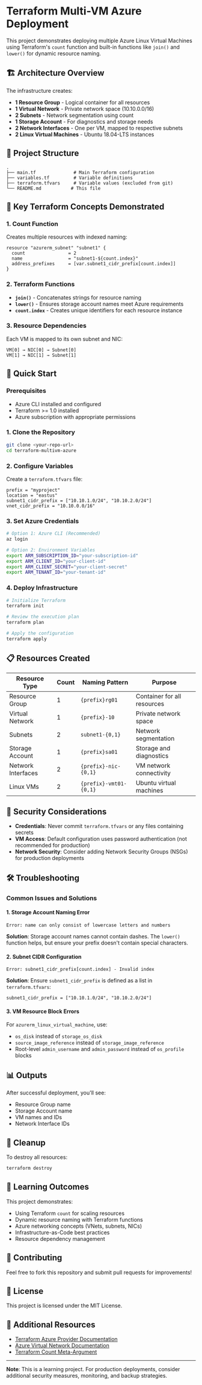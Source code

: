# Terraform Multi-VM Azure Deployment

This project demonstrates deploying multiple Azure Linux Virtual Machines using Terraform's `count` function and built-in functions like `join()` and `lower()` for dynamic resource naming.

## 🏗️ Architecture Overview

The infrastructure creates:
- **1 Resource Group** - Logical container for all resources
- **1 Virtual Network** - Private network space (10.10.0.0/16)
- **2 Subnets** - Network segmentation using count
- **1 Storage Account** - For diagnostics and storage needs
- **2 Network Interfaces** - One per VM, mapped to respective subnets
- **2 Linux Virtual Machines** - Ubuntu 18.04-LTS instances

## 📁 Project Structure

```
.
├── main.tf              # Main Terraform configuration
├── variables.tf         # Variable definitions
├── terraform.tfvars     # Variable values (excluded from git)
└── README.md           # This file
```

## 🔧 Key Terraform Concepts Demonstrated

### 1. Count Function
Creates multiple resources with indexed naming:
```hcl
resource "azurerm_subnet" "subnet1" {
  count                = 2
  name                 = "subnet1-${count.index}"
  address_prefixes     = [var.subnet1_cidr_prefix[count.index]]
}
```

### 2. Terraform Functions
- **`join()`** - Concatenates strings for resource naming
- **`lower()`** - Ensures storage account names meet Azure requirements
- **`count.index`** - Creates unique identifiers for each resource instance

### 3. Resource Dependencies
Each VM is mapped to its own subnet and NIC:
```
VM[0] → NIC[0] → Subnet[0]
VM[1] → NIC[1] → Subnet[1]
```

## 🚀 Quick Start

### Prerequisites
- Azure CLI installed and configured
- Terraform >= 1.0 installed
- Azure subscription with appropriate permissions

### 1. Clone the Repository
```bash
git clone <your-repo-url>
cd terraform-multivm-azure
```

### 2. Configure Variables
Create a `terraform.tfvars` file:
```hcl
prefix = "myproject"
location = "eastus"
subnet1_cidr_prefix = ["10.10.1.0/24", "10.10.2.0/24"]
vnet_cidr_prefix = "10.10.0.0/16"
```

### 3. Set Azure Credentials
```bash
# Option 1: Azure CLI (Recommended)
az login

# Option 2: Environment Variables
export ARM_SUBSCRIPTION_ID="your-subscription-id"
export ARM_CLIENT_ID="your-client-id"
export ARM_CLIENT_SECRET="your-client-secret"
export ARM_TENANT_ID="your-tenant-id"
```

### 4. Deploy Infrastructure
```bash
# Initialize Terraform
terraform init

# Review the execution plan
terraform plan

# Apply the configuration
terraform apply
```

## 📋 Resources Created

| Resource Type | Count | Naming Pattern | Purpose |
|---------------|-------|----------------|---------|
| Resource Group | 1 | `{prefix}rg01` | Container for all resources |
| Virtual Network | 1 | `{prefix}-10` | Private network space |
| Subnets | 2 | `subnet1-{0,1}` | Network segmentation |
| Storage Account | 1 | `{prefix}sa01` | Storage and diagnostics |
| Network Interfaces | 2 | `{prefix}-nic-{0,1}` | VM network connectivity |
| Linux VMs | 2 | `{prefix}-vmt01-{0,1}` | Ubuntu virtual machines |

## 🔐 Security Considerations

- **Credentials**: Never commit `terraform.tfvars` or any files containing secrets
- **VM Access**: Default configuration uses password authentication (not recommended for production)
- **Network Security**: Consider adding Network Security Groups (NSGs) for production deployments

## 🛠️ Troubleshooting

### Common Issues and Solutions

#### 1. Storage Account Naming Error
```
Error: name can only consist of lowercase letters and numbers
```
**Solution**: Storage account names cannot contain dashes. The `lower()` function helps, but ensure your prefix doesn't contain special characters.

#### 2. Subnet CIDR Configuration
```
Error: subnet1_cidr_prefix[count.index] - Invalid index
```
**Solution**: Ensure `subnet1_cidr_prefix` is defined as a list in `terraform.tfvars`:
```hcl
subnet1_cidr_prefix = ["10.10.1.0/24", "10.10.2.0/24"]
```

#### 3. VM Resource Block Errors
For `azurerm_linux_virtual_machine`, use:
- `os_disk` instead of `storage_os_disk`
- `source_image_reference` instead of `storage_image_reference`
- Root-level `admin_username` and `admin_password` instead of `os_profile` blocks

## 📊 Outputs

After successful deployment, you'll see:
- Resource Group name
- Storage Account name
- VM names and IDs
- Network Interface IDs

## 🧹 Cleanup

To destroy all resources:
```bash
terraform destroy
```

## 🎯 Learning Outcomes

This project demonstrates:
- Using Terraform `count` for scaling resources
- Dynamic resource naming with Terraform functions
- Azure networking concepts (VNets, subnets, NICs)
- Infrastructure-as-Code best practices
- Resource dependency management

## 🤝 Contributing

Feel free to fork this repository and submit pull requests for improvements!

## 📄 License

This project is licensed under the MIT License.

## 🔗 Additional Resources

- [Terraform Azure Provider Documentation](https://registry.terraform.io/providers/hashicorp/azurerm/latest/docs)
- [Azure Virtual Network Documentation](https://docs.microsoft.com/en-us/azure/virtual-network/)
- [Terraform Count Meta-Argument](https://www.terraform.io/language/meta-arguments/count)

---

**Note**: This is a learning project. For production deployments, consider additional security measures, monitoring, and backup strategies.
